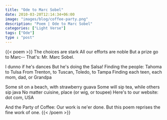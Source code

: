 ```yaml
---
title: "Ode to Marc Sobel"
date: 2010-03-20T12:14:34+06:00
image: "images/blog/coffee-party.png"
description: "Poem | Ode to Marc Sobel"
categories: ["Light Verse"]
tags: ["Ode"]
type : "post"
---
```

{{< poem >}}
The choices are stark
All our efforts are noble
But a prize go to Marc--
That's: Mr. Marc Sobel.

I dunno if he's dances
But he's doing the Salsa!
Finding the people:
Tahoma to Tulsa
From Trenton, to Tuscan, Toledo, to Tampa
Finding each teen, each mom, dad, or Grandpa

Some sit on a beach, with strawberry guava
Some will sip tea, while others sip java
No matter cuisine, place (or wig, or toupee)
Here's to our website: dot com, USA

And the Party of Coffee: Our work is ne'er done.
But this poem reprises the fine work of one.
{{< /poem >}}
